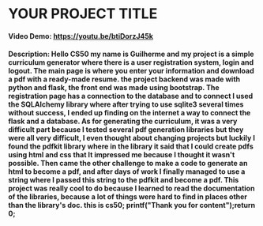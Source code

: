 # YOUR PROJECT TITLE
#### Video Demo:  <https://youtu.be/btiDorzJ45k>
#### Description: Hello CS50 my name is Guilherme and my project is a simple curriculum generator where there is a user registration system, login and logout. The main page is where you enter your information and download a pdf with a ready-made resume. the project backend was made with python and flask, the front end was made using bootstrap. The registration page has a connection to the database and to connect I used the SQLAlchemy library where after trying to use sqlite3 several times without success, I ended up finding on the internet a way to connect the flask and a database. As for generating the curriculum, it was a very difficult part because I tested several pdf generation libraries but they were all very difficult, I even thought about changing projects but luckily I found the pdfkit library where in the library it said that I could create pdfs using html and css that It impressed me because I thought it wasn't possible. Then came the other challenge to make a code to generate an html to become a pdf, and after days of work I finally managed to use a string where I passed this string to the pdfkit and become a pdf. This project was really cool to do because I learned to read the documentation of the libraries, because a lot of things were hard to find in places other than the library's doc. this is cs50; printf("Thank you for content");return 0;


